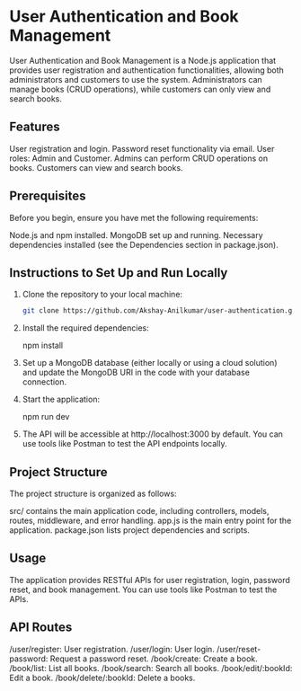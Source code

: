 # User Authentication and Book Management 
User Authentication and Book Management is a Node.js application that provides user registration and authentication functionalities, allowing both administrators and customers to use the system. Administrators can manage books (CRUD operations), while customers can only view and search books.

## Features  
User registration and login.
Password reset functionality via email.
User roles: Admin and Customer.
Admins can perform CRUD operations on books.
Customers can view and search books.

## Prerequisites
Before you begin, ensure you have met the following requirements:

Node.js and npm installed.
MongoDB set up and running.
Necessary dependencies installed (see the Dependencies section in package.json).

## Instructions to Set Up and Run Locally

1. Clone the repository to your local machine:

   ```bash
   git clone https://github.com/Akshay-Anilkumar/user-authentication.git

2. Install the required dependencies:

   npm install
   
3. Set up a MongoDB database (either locally or using a cloud solution) and update the MongoDB URI in the code with your database connection.
   
4. Start the application:

   npm run dev

5. The API will be accessible at http://localhost:3000 by default. You can use tools like Postman to test the API endpoints locally.

## Project Structure
The project structure is organized as follows:

src/ contains the main application code, including controllers, models, routes, middleware, and error handling.
app.js is the main entry point for the application.
package.json lists project dependencies and scripts.

## Usage
The application provides RESTful APIs for user registration, login, password reset, and book management. You can use tools like Postman to test the APIs.

## API Routes
/user/register: User registration.
/user/login: User login.
/user/reset-password: Request a password reset.
/book/create: Create a book.
/book/list: List all books.
/book/search: Search all books.
/book/edit/:bookId: Edit a book.
/book/delete/:bookId: Delete a books.
